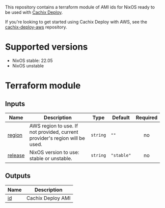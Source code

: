 This repository contains a terraform module of AMI ids for NixOS ready to be used with [Cachix Deploy](https://docs.cachix.org/deploy/).

If you're looking to get started using Cachix Deploy with AWS, see the [cachix-deploy-aws](https://github.com/cachix/cachix-deploy-aws) repository.


# Supported versions

- NixOS stable: 22.05
- NixOS unstable

# Terraform module

## Inputs

| Name | Description | Type | Default | Required |
|------|-------------|------|---------|:--------:|
| <a name="input_region"></a> [region](#input\_region) | AWS region to use. If not provided, current provider's region will be used. | `string` | `""` | no |
| <a name="input_release"></a> [release](#input\_release) | NixOS version to use: stable or unstable. | `string` | `"stable"` | no |

## Outputs

| Name | Description |
|------|-------------|
| <a name="output_id"></a> [id](#output\_id) | Cachix Deploy AMI |